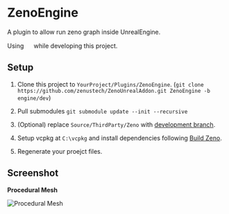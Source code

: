 # ZenoEngine

A plugin to allow run zeno graph inside UnrealEngine.

Using <a href="https://jb.gg/OpenSourceSupport"><img src="https://resources.jetbrains.com/storage/products/company/brand/logos/Rider_icon.png" width="15" height="15" /></a> while developing this project.

## Setup

1. Clone this project to `YourProject/Plugins/ZenoEngine`. (`git clone https://github.com/zenustech/ZenoUnrealAddon.git ZenoEngine -b engine/dev`)

2. Pull submodules `git submodule update --init --recursive`

3. (Optional) replace `Source/ThirdParty/Zeno` with [development branch](https://github.com/DarcJC/zeno/tree/dev/darc/unrealtool).

4. Setup vcpkg at `C:\vcpkg` and install dependencies following [Build Zeno](https://github.com/zenustech/zeno/blob/master/docs/BUILD_EXT.md).

5. Regenerate your proejct files.

## Screenshot

**Procedural Mesh**

<img src="https://s1.locimg.com/2023/04/14/f794d2cbba3a0.gif" alt="Procedural Mesh" title="Procedural Mesh" />
